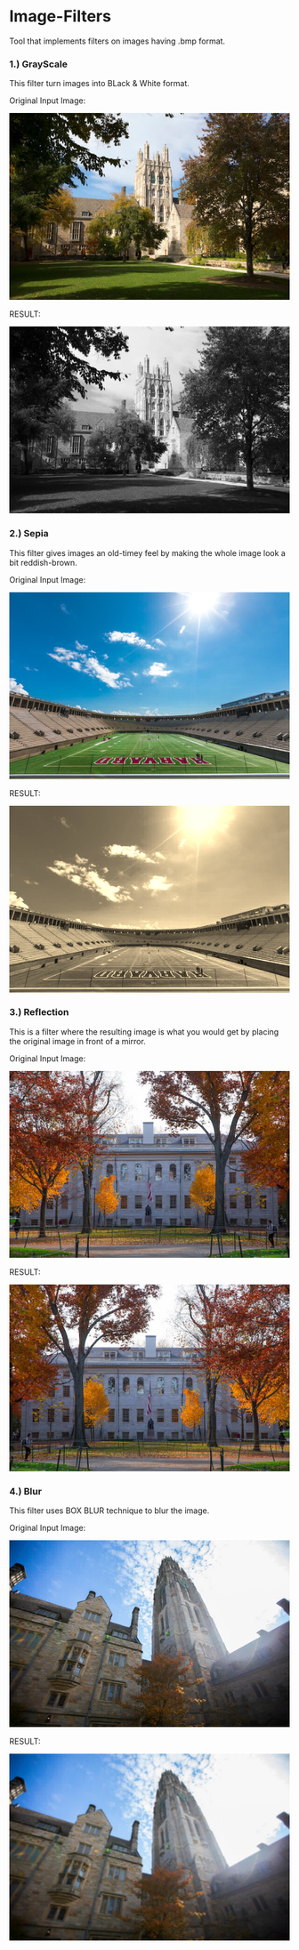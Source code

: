 # Image-Filters
Tool that implements filters on images having .bmp format.

### 1.) GrayScale
 This filter turn images into BLack & White format.
 
 Original Input Image:
 
 
 
 ![alt text](https://github.com/K-u-n-a-l-c/Image-Filters/blob/main/images/courtyard.bmp)
 
 
 
 
 RESULT:
 
 
 
 
![alt text](https://github.com/K-u-n-a-l-c/Image-Filters/blob/main/Output-images/outGrayscale.bmp)



### 2.) Sepia
 This filter gives images an old-timey feel by making the whole image look a bit reddish-brown.
 
 
  Original Input Image:
 
 
 
 ![alt text](https://github.com/K-u-n-a-l-c/Image-Filters/blob/main/images/stadium.bmp)
 
 
 
 
 RESULT:
 
 
 
 
![alt text](https://github.com/K-u-n-a-l-c/Image-Filters/blob/main/Output-images/outSepia.bmp)


### 3.) Reflection
This is a filter where the resulting image is what you would get by placing the original image in front of a mirror.



Original Input Image:
 
 
 
 ![alt text](https://github.com/K-u-n-a-l-c/Image-Filters/blob/main/images/yard.bmp)
 
 
 
 
 RESULT:
 
 
 
 
![alt text](https://github.com/K-u-n-a-l-c/Image-Filters/blob/main/Output-images/outReflect.bmp)

### 4.) Blur
This filter uses BOX BLUR technique to blur the image.


Original Input Image:
 
 
 
 ![alt text](https://github.com/K-u-n-a-l-c/Image-Filters/blob/main/images/tower.bmp)
 
 
 
 
 RESULT:
 
 
 
 
![alt text](https://github.com/K-u-n-a-l-c/Image-Filters/blob/main/Output-images/outBlur.bmp)
